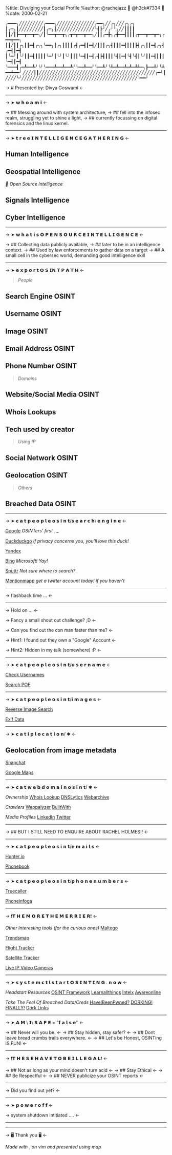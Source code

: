 %title: Divulging your Social Profile 
%author: @rachejazz   @h3ck#7334 
%date: 2000-02-21

   ╭━━━╮╱╱╱╱╱╱╱╱╱╭━━━╮╱╱╱╱╱╱╱╱╱╱╱╱╱╱╭━━╮╱╱╭╮╱╱╱╭╮╭╮
   ┃╭━╮┃╱╱╱╱╱╱╱╱╱┃╭━╮┃╱╱╱╱╱╱╱╱╱╱╱╱╱╱╰┫┣╯╱╭╯╰╮╱╱┃┃┃┃
   ┃┃╱┃┣━━┳━━┳━╮╱┃╰━━┳━━┳╮╭┳━┳━━┳━━╮╱┃┃╭━╋╮╭╋━━┫┃┃┃╭┳━━┳━━┳━╮╭━━┳━━╮
   ┃┃╱┃┃╭╮┃┃━┫╭╮╮╰━━╮┃╭╮┃┃┃┃╭┫╭━┫┃━┫╱┃┃┃╭╮┫┃┃┃━┫┃┃┃┣┫╭╮┃┃━┫╭╮┫╭━┫┃━┫
   ┃╰━╯┃╰╯┃┃━┫┃┃┃┃╰━╯┃╰╯┃╰╯┃┃┃╰━┫┃━┫╭┫┣┫┃┃┃╰┫┃━┫╰┫╰┫┃╰╯┃┃━┫┃┃┃╰━┫┃━┫
   ╰━━━┫╭━┻━━┻╯╰╯╰━━━┻━━┻━━┻╯╰━━┻━━╯╰━━┻╯╰┻━┻━━┻━┻━┻┻━╮┣━━┻╯╰┻━━┻━━╯
   ╱╱╱╱┃┃╱╱╱╱╱╱╱╱╱╱╱╱╱╱╱╱╱╱╱╱╱╱╱╱╱╱╱╱╱╱╱╱╱╱╱╱╱╱╱╱╱╱╱╭━╯┃
   ╱╱╱╱╰╯╱╱╱╱╱╱╱╱╱╱╱╱╱╱╱╱╱╱╱╱╱╱╱╱╱╱╱╱╱╱╱╱╱╱╱╱╱╱╱╱╱╱╱╰━━╯


-> # Presented by: Divya Goswami <-

---
-> ➤ 𝘄 𝗵 𝗼 𝗮 𝗺  𝗶 <-

-> ## Messing around with system architecture,
-> ## fell into the infosec realm, struggling yet to shine a light,
-> ## currently focussing on digital forensics and the linux kernel.

---
-> ➤ 𝘁 𝗿 𝗲 𝗲  𝗜 𝗡 𝗧 𝗘 𝗟 𝗟 𝗜 𝗚 𝗘 𝗡 𝗖 𝗘   𝗚 𝗔 𝗧 𝗛 𝗘 𝗥 𝗜 𝗡 𝗚 <-

## Human Intelligence
## Geospatial Intelligence
*  Open Source Intelligence*
## Signals Intelligence
## Cyber Intelligence

---
-> ➤ 𝘄 𝗵 𝗮 𝘁 𝗶 𝘀  𝗢 𝗣 𝗘 𝗡   𝗦 𝗢 𝗨 𝗥 𝗖 𝗘   𝗜 𝗡 𝗧 𝗘 𝗟 𝗟 𝗜 𝗚 𝗘 𝗡 𝗖 𝗘 <-

-> ## Collecting data publicly available,
-> ## later to be in an intelligence context.
-> ## Used by law enforcements to gather data on a target
-> ## A small cell in the cybersec world, demanding good intelligence skill

---
-> ➤ 𝗲 𝘅 𝗽 𝗼 𝗿 𝘁  𝗢 𝗦 𝗜𝗡 𝗧 𝗣 𝗔 𝗧 𝗛 <-

> *People*
## Search Engine OSINT
## Username OSINT
## Image OSINT
## Email Address OSINT
## Phone Number OSINT
> *Domains*
## Website/Social Media OSINT
## Whois Lookups
## Tech used by creator
> *Using IP*
## Social Network OSINT
## Geolocation OSINT
>*Others*
## Breached Data OSINT

---
-> ➤ 𝗰 𝗮 𝘁  𝗽 𝗲 𝗼 𝗽 𝗹 𝗲 𝗼 𝘀 𝗶 𝗻 𝘁/𝘀 𝗲 𝗮 𝗿 𝗰 𝗵\ 𝗲 𝗻 𝗴 𝗶 𝗻 𝗲 <-


[Google](https://google.com) *OSINTers' first  _*

[Duckduckgo](https://duckduckgo.com) *If privacy concerns you, you'll love this duck!*

[Yandex](https://yandex.com)

[Bing](https://bing.com)  *Microsoft! Yay!*

[Sputtr](http://www.sputtr.com/) *Not sure where to search?*

[Mentionmapp](https://analytics.mentionmapp.com/modules/free) *get a twitter account today! if you haven't*

---

-> flashback time ... <-

---

-> Hold on ... <-


-> Fancy a small shout out challenge? ;D <-

-> Can you find out the con man faster than me? <-

-> Hint1: I found out they own a "Google" Account <-

-> Hint2: Hidden in my talk (somewhere) :P <-

---
-> ➤ 𝗰 𝗮 𝘁  𝗽 𝗲 𝗼 𝗽 𝗹 𝗲 𝗼 𝘀 𝗶 𝗻 𝘁/𝘂 𝘀 𝗲 𝗿 𝗻 𝗮 𝗺 𝗲 <-


[Check Usernames](https://checkusernames.com)

[Search POF](https://searchpof.com)

---
-> ➤ 𝗰 𝗮 𝘁  𝗽 𝗲 𝗼 𝗽 𝗹 𝗲 𝗼 𝘀 𝗶 𝗻 𝘁/𝗶 𝗺 𝗮 𝗴 𝗲 𝘀 <-


[Reverse Image Search](https://addons.mozilla.org/en-US/firefox/addon/search_by_image)

[Exif Data](http://exif.regex.info/exif.cgi )

---
-> ➤ 𝗰 𝗮 𝘁  𝗶 𝗽 𝗹 𝗼 𝗰 𝗮 𝘁 𝗶 𝗼 𝗻/ ✱ <-

## Geolocation from image metadata

[Snapchat](https://map.snapchat.com)

[Google Maps](https://www.google.com/maps)

---
-> ➤ 𝗰 𝗮 𝘁   𝘄 𝗲 𝗯 𝗱 𝗼 𝗺 𝗮 𝗶 𝗻 𝗼 𝘀 𝗶 𝗻 𝘁/ ✱ <-

*Ownership*
[Whois Lookup](https://whois.domaintools.com)
[DNSLytics](https://dnslytics.com)
[Webarchive](web.archive.org)

*Crawlers*
[Wappalyzer](https://wappalyzer.com)
[BuiltWith](https://builtwith.com)

*Media Profiles*
[LinkedIn](https://linkedin.com) 
[Twitter](https://twitter.com)

---

-> ## BUT I STILL NEED TO ENQUIRE ABOUT RACHEL HOLMES!! <-

---
-> ➤ 𝗰 𝗮 𝘁  𝗽 𝗲 𝗼 𝗽 𝗹 𝗲 𝗼 𝘀 𝗶 𝗻 𝘁/𝗲 𝗺 𝗮 𝗶 𝗹 𝘀 <-


[Hunter.io](https://hunter.io/search)

[Phonebook](https://phonebook.cz)

---
-> ➤ 𝗰 𝗮 𝘁  𝗽 𝗲 𝗼 𝗽 𝗹 𝗲 𝗼 𝘀 𝗶 𝗻 𝘁/𝗽 𝗵 𝗼 𝗻 𝗲 𝗻 𝘂 𝗺 𝗯 𝗲 𝗿 𝘀 <-


[Truecaller](https://truecaller.com)

[Phoneinfoga](https://github.com/sundowndev/PhoneInfoga)


---
-> ❗𝗧 𝗛 𝗘   𝗠 𝗢 𝗥 𝗘   𝗧 𝗛 𝗘   𝗠 𝗘 𝗥 𝗥 𝗜 𝗘 𝗥❗ <-

*Other Interesting tools (for the curious ones)*
[Maltego](https://www.maltego.com/blog)

[Trendsmap](https://trendsmap.com)

[Flight Tracker](https://radarbox.com)

[Satellite Tracker](https://www.n2yo.com)

[Live IP Video Cameras](http://insecam.org)

---
-> ➤ 𝘀 𝘆 𝘀 𝘁 𝗲 𝗺 𝗰 𝘁 𝗹   𝘀 𝘁 𝗮 𝗿 𝘁  𝗢 𝗦 𝗜 𝗡 𝗧 𝗜 𝗡 𝗚 . 𝗻 𝗼 𝘄 <-

*Headstart Resources*
[OSINT Framework](https://osintframework.com)
[Learnallthings](https://learnallthethings.net/osint-resources)
[Intelx](https://intelx.io)
[Awareonline](https://aware-online.com/osint-tools)

*Take The Feel Of Breached Data/Creds*
[HaveIBeenPwned?](https://haveibeenpwned.com)
[DORKING! FINALLY!](https://support.google.com/websearch/answer/2466433)
[Dork Links](https://exploit-db.com/google-hacking-database )

---
-> ➤ 𝗔 𝗠 \ 𝗜\ 𝗦 𝗔 𝗙 𝗘 = "𝗳 𝗮 𝗹 𝘀 𝗲" <-

-> ## Never will you be. <-
-> ## Stay hidden, stay safer? <-
-> ## Dont leave bread crumbs trails everywhere. <-
-> ## Let's be Honest, OSINTing IS FUN! <-

---
-> ❗𝗧 𝗛 𝗘 𝗦 𝗘   𝗛 𝗔 𝗩 𝗘   𝗧 𝗢   𝗕 𝗘   𝗜 𝗟 𝗟 𝗘 𝗚 𝗔 𝗟❗ <-

-> ## Not as long as your mind doesn't turn acid <-
-> ## Stay Ethical <-
-> ## Be Respectful <-
-> ## NEVER publicize your OSINT reports <-

---

-> Did you find out yet? <-

---



-> ➤ 𝗽 𝗼 𝘄 𝗲 𝗿 𝗼 𝗳 𝗳 <-

-> system shutdown intitiated .... <-


---

---







-> 🖥  Thank you 🖥 <-











*Made with   on vim and presented using mdp*
